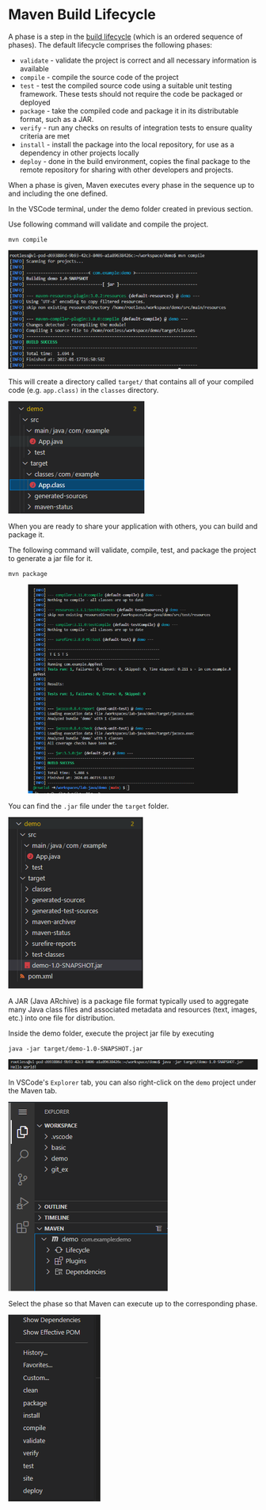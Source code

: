 # Maven Build Lifecycle

A phase is a step in the [build lifecycle](https://maven.apache.org/guides/introduction/introduction-to-the-lifecycle.html) (which is an ordered sequence of phases). The default lifecycle comprises the following phases:

* `validate` - validate the project is correct and all necessary information is available
* `compile` - compile the source code of the project
* `test` - test the compiled source code using a suitable unit testing framework. These tests should not require the code be packaged or deployed
* `package` - take the compiled code and package it in its distributable format, such as a JAR.
* `verify` - run any checks on results of integration tests to ensure quality criteria are met
* `install` - install the package into the local repository, for use as a dependency in other projects locally
* `deploy` - done in the build environment, copies the final package to the remote repository for sharing with other developers and projects.

When a phase is given, Maven executes every phase in the sequence up to and including the one defined.

In the VSCode terminal, under the demo folder created in previous section.

Use following command will validate and compile the project.

```
mvn compile
```

<div align="left">

<img src=".gitbook/assets/image (77).png" alt="">

</div>

This will create a directory called `target/` that contains all of your compiled code (e.g. `app.class)` in the `classes` directory.&#x20;

![](<.gitbook/assets/image (111).png>)

When you are ready to share your application with others, you can build and package it.

The following command will validate, compile, test, and package the project to generate a jar file for it.

```
mvn package
```

<div align="left">

<figure><img src=".gitbook/assets/image (41).png" alt=""><figcaption></figcaption></figure>

</div>

You can find the `.jar` file under the `target` folder.

![](<.gitbook/assets/image (57).png>)

A JAR (Java ARchive) is a package file format typically used to aggregate many Java class files and associated metadata and resources (text, images, etc.) into one file for distribution.&#x20;

Inside the demo folder, execute the project jar file by executing

```
java -jar target/demo-1.0-SNAPSHOT.jar 
```

<div align="left">

<img src=".gitbook/assets/image (108).png" alt="">

</div>

In VSCode's `Explorer` tab, you can also right-click on the `demo` project under the Maven tab.&#x20;

![](<.gitbook/assets/image (49).png>)

Select the phase so that Maven can execute up to the corresponding phase.

<div align="left">

<img src=".gitbook/assets/image (132).png" alt="">

</div>
